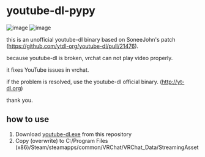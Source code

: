 # youtube-dl-pypy

![image](https://user-images.githubusercontent.com/25771678/59927326-2ab47780-9477-11e9-8e34-e93994b64ae0.png)
![image](https://user-images.githubusercontent.com/25771678/59927334-2e47fe80-9477-11e9-9417-863f34976aa6.png)

this is an unofficial youtube-dl binary based on SoneeJohn's patch (https://github.com/ytdl-org/youtube-dl/pull/21476).

because youtube-dl is broken, vrchat can not play video properly.

it fixes YouTube issues in vrchat.

if the problem is resolved, use the youtube-dl official binary. (http://yt-dl.org)

thank you.

## how to use

1. Download [youtube-dl.exe](https://github.com/pypy-vrc/youtube-dl-pypy/raw/master/youtube-dl.exe) from this repository
2. Copy (overwrite) to C:/Program Files (x86)/Steam/steamapps/common/VRChat/VRChat_Data/StreamingAsset
